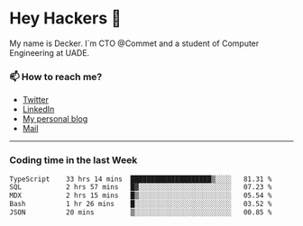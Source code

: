 # Hey Hackers 👋

My name is Decker. I`m CTO @Commet and a student of Computer Engineering at UADE.

### 📫 How to reach me?
- [Twitter](https://x.com/0xDecker) 
- [LinkedIn](https://www.linkedin.com/in/decker-urbano/) 
- [My personal blog](http://decker.sh) 
- [Mail](mailto:me@decker.sh)

---

### Coding time in the last Week

<!--START_SECTION:waka-->

```txt
TypeScript    33 hrs 14 mins  ████████████████████▒░░░░   81.31 %
SQL           2 hrs 57 mins   █▓░░░░░░░░░░░░░░░░░░░░░░░   07.23 %
MDX           2 hrs 15 mins   █▒░░░░░░░░░░░░░░░░░░░░░░░   05.54 %
Bash          1 hr 26 mins    █░░░░░░░░░░░░░░░░░░░░░░░░   03.52 %
JSON          20 mins         ▒░░░░░░░░░░░░░░░░░░░░░░░░   00.85 %
```

<!--END_SECTION:waka-->
